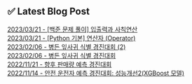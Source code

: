 
## ✅ Latest Blog Post

[2023/03/21 - [백준 문제 풀이] 입출력과 사칙연산](https://dunedine.tistory.com/18) <br/>
[2023/03/21 - [Python 기본] 연산자 (Operator)](https://dunedine.tistory.com/17) <br/>
[2023/02/06 - 병든 잎사귀 식별 경진대회 (2)](https://dunedine.tistory.com/16) <br/>
[2023/02/06 - 병든 잎사귀 식별 경진대회](https://dunedine.tistory.com/15) <br/>
[2022/11/21 - 향후 판매량 예측 경진대회](https://dunedine.tistory.com/14) <br/>
[2022/11/14 - 안전 운전자 예측 경진대회: 성능개선2(XGBoost 모델)](https://dunedine.tistory.com/13) <br/>
